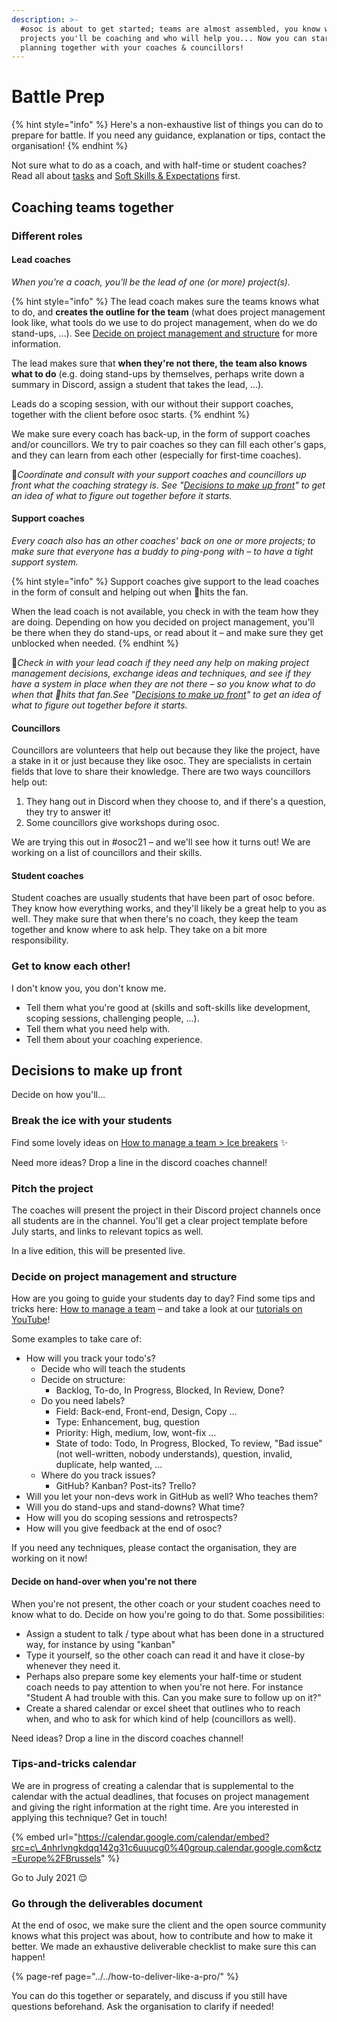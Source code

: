 ```yaml
---
description: >-
  #osoc is about to get started; teams are almost assembled, you know which
  projects you'll be coaching and who will help you... Now you can start
  planning together with your coaches & councillors!
---
```


# Battle Prep

{% hint style="info" %}
Here's a non-exhaustive list of things you can do to prepare for battle. If you need any guidance, explanation or tips, contact the organisation!
{% endhint %}

Not sure what to do as a coach, and with half-time or student coaches? Read all about [tasks](tasks.md) and [Soft Skills & Expectations](soft-skills-and-expectations.md) first.

## Coaching teams together

### Different roles

#### Lead coaches

_When you're a coach, you'll be the lead of one \(or more\) project\(s\)._

{% hint style="info" %}
The lead coach makes sure the teams knows what to do, and **creates the outline for the team** \(what does project management look like, what tools do we use to do project management, when do we do stand-ups, ...\). See [Decide on project management and structure](battle-prep.md#decide-on-project-management-and-structure) for more information.

The lead makes sure that **when they're not there, the team also knows what to do** \(e.g. doing stand-ups by themselves, perhaps write down a summary in Discord, assign a student that takes the lead, ...\).

Leads do a scoping session, with our without their support coaches, together with the client before osoc starts.
{% endhint %}

We make sure every coach has back-up, in the form of support coaches and/or councillors. We try to pair coaches so they can fill each other's gaps, and they can learn from each other \(especially for first-time coaches\).

🎩_Coordinate and consult with your support coaches and councillors up front what the coaching strategy is. See "_[_Decisions to make up front_](battle-prep.md#decisions-to-make-up-front)_" to get an idea of what to figure out together before it starts._

#### Support coaches

_Every coach also has an other coaches' back on one or more projects; to make sure that everyone has a buddy to ping-pong with – to have a tight support system._

{% hint style="info" %}
Support coaches give support to the lead coaches in the form of consult and helping out when 💩hits the fan.

When the lead coach is not available, you check in with the team how they are doing. Depending on how you decided on project management, you'll be there when they do stand-ups, or read about it – and make sure they get unblocked when needed.
{% endhint %}

🎩_Check in with your lead coach if they need any help on making project management decisions, exchange ideas and techniques, and see if they have a system in place when they are not there – so you know what to do when that 💩hits that fan.See "_[_Decisions to make up front_](battle-prep.md#decisions-to-make-up-front)_" to get an idea of what to figure out together before it starts._

#### Councillors

Councillors are volunteers that help out because they like the project, have a stake in it or just because they like osoc. They are specialists in certain fields that love to share their knowledge. There are two ways councillors help out:

1. They hang out in Discord when they choose to, and if there's a question, they try to answer it!
2. Some councillors give workshops during osoc.

We are trying this out in \#osoc21 – and we'll see how it turns out! We are working on a list of councillors and their skills.

#### Student coaches

Student coaches are usually students that have been part of osoc before. They know how everything works, and they'll likely be a great help to you as well. They make sure that when there's no coach, they keep the team together and know where to ask help. They take on a bit more responsibility.

### Get to know each other!

I don't know you, you don't know me.

* Tell them what you're good at \(skills and soft-skills like development, scoping sessions, challenging people, ...\).
* Tell them what you need help with.
* Tell them about your coaching experience.

## Decisions to make up front

Decide on how you'll...

### Break the ice with your students

Find some lovely ideas on [How to manage a team &gt; Ice breakers](../../how-to-manage-a-team.md#ice-breakers) ✨

Need more ideas? Drop a line in the discord coaches channel!

### Pitch the project

The coaches will present the project in their Discord project channels once all students are in the channel. You'll get a clear project template before July starts, and links to relevant topics as well.

In a live edition, this will be presented live.

### Decide on project management and structure

How are you going to guide your students day to day? Find some tips and tricks here: [How to manage a team](../../how-to-manage-a-team.md) – and take a look at our [tutorials on YouTube](https://www.youtube.com/playlist?list=PLEHc_BULYm1B3-xLdfwfktL5Qps6PW61u)!

Some examples to take care of:

* How will you track your todo's?
  * Decide who will teach the students
  * Decide on structure:
    * Backlog, To-do, In Progress, Blocked, In Review, Done?
  * Do you need labels?
    * Field: Back-end, Front-end, Design, Copy ...
    * Type: Enhancement, bug, question
    * Priority: High, medium, low, wont-fix ...
    * State of todo: Todo, In Progress, Blocked, To review, "Bad issue" \(not well-written, nobody understands\), question, invalid, duplicate, help wanted, ...
  * Where do you track issues?
    * GitHub? Kanban? Post-its? Trello?
* Will you let your non-devs work in GitHub as well? Who teaches them?
* Will you do stand-ups and stand-downs? What time?
* How will you do scoping sessions and retrospects?
* How will you give feedback at the end of osoc?

If you need any techniques, please contact the organisation, they are working on it now!

#### Decide on hand-over when you're not there

When you're not present, the other coach or your student coaches need to know what to do. Decide on how you're going to do that. Some possibilities:

* Assign a student to talk / type about what has been done in a structured way, for instance by using "kanban"
* Type it yourself, so the other coach can read it and have it close-by whenever they need it.
* Perhaps also prepare some key elements your half-time or student coach needs to pay attention to when you're not here. For instance "Student A had trouble with this. Can you make sure to follow up on it?"
* Create a shared calendar or excel sheet that outlines who to reach when, and who to ask for which kind of help \(councillors as well\).

Need ideas? Drop a line in the discord coaches channel!

### Tips-and-tricks calendar

We are in progress of creating a calendar that is supplemental to the calendar with the actual deadlines, that focuses on project management and giving the right information at the right time. Are you interested in applying this technique? Get in touch!

{% embed url="https://calendar.google.com/calendar/embed?src=c\_4nhrlvngkdqq142g31c6uuucg0%40group.calendar.google.com&ctz=Europe%2FBrussels" %}

Go to July 2021 😌

### Go through the deliverables document

At the end of osoc, we make sure the client and the open source community knows what this project was about, how to contribute and how to make it better. We made an exhaustive deliverable checklist to make sure this can happen!

{% page-ref page="../../how-to-deliver-like-a-pro/" %}

You can do this together or separately, and discuss if you still have questions beforehand. Ask the organisation to clarify if needed!

